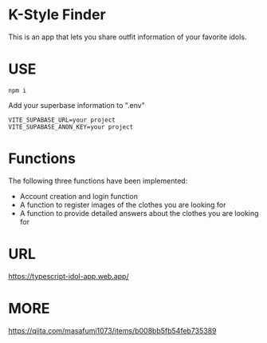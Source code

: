 # K-Style Finder
This is an app that lets you share outfit information of your favorite idols.

# USE
```
npm i
```
Add your superbase information to ".env"

```
VITE_SUPABASE_URL=your project
VITE_SUPABASE_ANON_KEY=your project
```
# Functions
The following three functions have been implemented:

+ Account creation and login function
+ A function to register images of the clothes you are looking for
+ A function to provide detailed answers about the clothes you are looking for

# URL
https://typescript-idol-app.web.app/

# MORE 
https://qiita.com/masafumi1073/items/b008bb5fb54feb735389



